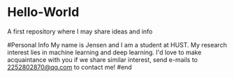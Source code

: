 # Hello-World
A first repository where I may share ideas and info

#Personal Info
My name is Jensen and I am a student at HUST.
My research interest lies in machine learning and deep learning.
I'd love to make acquaintance with you if we share similar interest, send e-mails to 2252802870@qq.com to contact me!
#end
